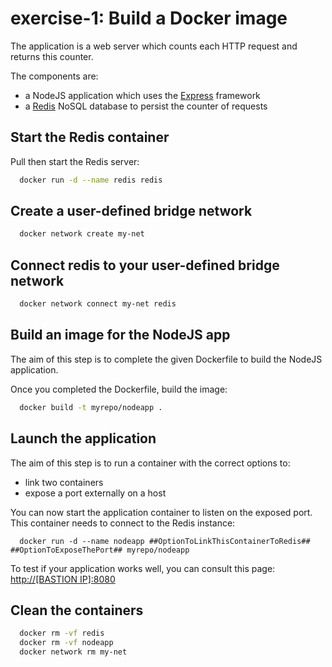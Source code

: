 # exercise-1: Build a Docker image

The application is a web server which counts each HTTP request and returns this counter.

The components are:
- a NodeJS application which uses the [Express](http://expressjs.com/) framework
- a [Redis](http://redis.io/) NoSQL database to persist the counter of requests


## Start the Redis container

Pull then start the Redis server:
```sh
  docker run -d --name redis redis
```
## Create a user-defined bridge network

```sh
  docker network create my-net
```
## Connect redis to your user-defined bridge network

```sh
  docker network connect my-net redis
```

## Build an image for the NodeJS app

The aim of this step is to complete the given Dockerfile to build the NodeJS application.

Once you completed the Dockerfile, build the image:
```sh
  docker build -t myrepo/nodeapp .
```


## Launch the application


The aim of this step is to run a container with the correct options to:
* link two containers
* expose a port externally on a host

You can now start the application container to listen on the exposed port.
This container needs to connect to the Redis instance:
```
  docker run -d --name nodeapp ##OptionToLinkThisContainerToRedis## ##OptionToExposeThePort## myrepo/nodeapp
```

To test if your application works well, you can consult this page: [http://[BASTION IP]:8080](http://localhost:8080)

## Clean the containers

```sh
  docker rm -vf redis
  docker rm -vf nodeapp
  docker network rm my-net
```

